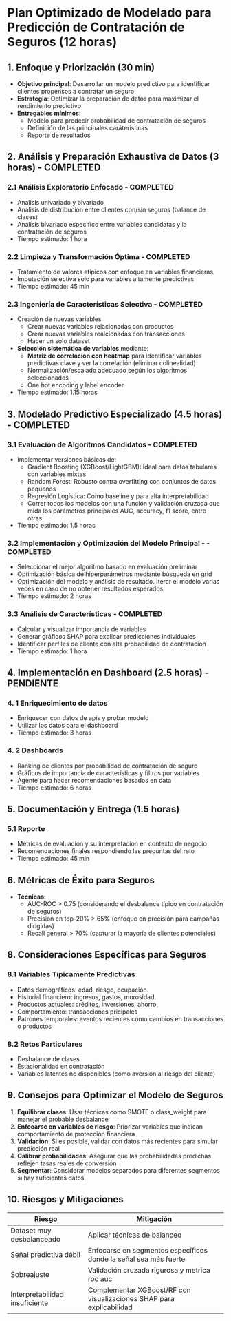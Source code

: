 # Plan Optimizado de Modelado para Predicción de Contratación de Seguros (12 horas)

## 1. Enfoque y Priorización (30 min)  

- **Objetivo principal**: Desarrollar un modelo predictivo para identificar clientes propensos a contratar un seguro
- **Estrategia**: Optimizar la preparación de datos para maximizar el rendimiento predictivo
- **Entregables mínimos**:
  - Modelo para predecir probabilidad de contratación de seguros
  - Definición de las principales caráteristicas
  - Reporte de resultados

## 2. Análisis y Preparación Exhaustiva de Datos (3 horas) - COMPLETED

### 2.1 Análisis Exploratorio Enfocado - COMPLETED
- Analisis univariado y bivariado
- Análisis de distribución entre clientes con/sin seguros (balance de clases)
- Análisis bivariado especifico entre variables candidatas y la contratación de seguros
- Tiempo estimado: 1 hora

### 2.2 Limpieza y Transformación Óptima - COMPLETED
- Tratamiento de valores atípicos con enfoque en variables financieras
- Imputación selectiva solo para variables altamente predictivas
- Tiempo estimado: 45 min

### 2.3 Ingeniería de Características Selectiva - COMPLETED
- Creación de nuevas variables
  - Crear nuevas variables relacionadas con productos
  - Crear nuevas variables realcionadas con transacciones
  - Hacer un solo dataset
- **Selección sistemática de variables** mediante:
  - **Matriz de correlación con heatmap** para identificar variables predictivas clave y ver la correlación (eliminar colinealidad)
  - Normalización/escalado adecuado según los algoritmos seleccionados
  - One hot encoding y label encoder
- Tiempo estimado: 1.15 horas

## 3. Modelado Predictivo Especializado (4.5 horas) - COMPLETED

### 3.1 Evaluación de Algoritmos Candidatos - COMPLETED
- Implementar versiones básicas de:
  - Gradient Boosting (XGBoost/LightGBM): Ideal para datos tabulares con variables mixtas
  - Random Forest: Robusto contra overfitting con conjuntos de datos pequeños
  - Regresión Logística: Como baseline y para alta interpretabilidad
  - Correr todos los modelos con una función y validación cruzada que mida los parámetros principales AUC, accuracy, f1 score, entre otras.
- Tiempo estimado: 1.5 horas

### 3.2 Implementación y Optimización del Modelo Principal - - COMPLETED
- Seleccionar el mejor algoritmo basado en evaluación preliminar
- Optimización básica de hiperparámetros mediante búsqueda en grid
- Optimización del modelo y análisis de resultado. Iterar el modelo varias veces en caso de no obtener resultados esperados.
- Tiempo estimado: 2 horas

### 3.3 Análisis de Características  - COMPLETED
- Calcular y visualizar importancia de variables
- Generar gráficos SHAP para explicar predicciones individuales
- Identificar perfiles de cliente con alta probabilidad de contratación
- Tiempo estimado: 1 hora

## 4. Implementación en Dashboard (2.5 horas) - PENDIENTE

### 4. 1 Enriquecimiento de datos
- Enriquecer con datos de apis y probar modelo
- Utilizar los datos para el dashboard
- Tiempo estimado: 3 horas

### 4. 2 Dashboards
- Ranking de clientes por probabilidad de contratación de seguro
- Gráficos de importancia de características y filtros por variables
- Agente para hacer recomendaciones basados en data
- Tiempo estimado: 6 horas


## 5. Documentación y Entrega (1.5 horas) 

### 5.1 Reporte
- Métricas de evaluación y su interpretación en contexto de negocio
- Recomendaciones finales respondiendo las preguntas del reto
- Tiempo estimado: 45 min


## 6. Métricas de Éxito para Seguros

- **Técnicas**: 
  - AUC-ROC > 0.75 (considerando el desbalance típico en contratación de seguros)
  - Precision en top-20% > 65% (enfoque en precisión para campañas dirigidas)
  - Recall general > 70% (capturar la mayoría de clientes potenciales)

## 8. Consideraciones Específicas para Seguros

### 8.1 Variables Típicamente Predictivas
- Datos demográficos: edad, riesgo, ocupación.
- Historial financiero: ingresos, gastos, morosidad.
- Productos actuales: créditos, inversiones, ahorro.
- Comportamiento: transacciones pricipales
- Patrones temporales: eventos recientes como cambios en transacciones o productos

### 8.2 Retos Particulares
- Desbalance de clases 
- Estacionalidad en contratación 
- Variables latentes no disponibles (como aversión al riesgo del cliente)

## 9. Consejos para Optimizar el Modelo de Seguros

1. **Equilibrar clases**: Usar técnicas como SMOTE o class_weight para manejar el probable desbalance
2. **Enfocarse en variables de riesgo**: Priorizar variables que indican comportamiento de protección financiera
3. **Validación**: Si es posible, validar con datos más recientes para simular predicción real
4. **Calibrar probabilidades**: Asegurar que las probabilidades predichas reflejen tasas reales de conversión
5. **Segmentar**: Considerar modelos separados para diferentes segmentos si hay suficientes datos

## 10. Riesgos y Mitigaciones

| Riesgo | Mitigación |
|--------|------------|
| Dataset muy desbalanceado | Aplicar técnicas de balanceo |
| Señal predictiva débil | Enfocarse en segmentos específicos donde la señal sea más fuerte |
| Sobreajuste | Validación cruzada rigurosa y metrica roc auc |
| Interpretabilidad insuficiente | Complementar XGBoost/RF con visualizaciones SHAP para explicabilidad 